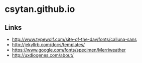csytan.github.io
================




## Links 
- http://www.typewolf.com/site-of-the-day/fonts/calluna-sans
- http://jekyllrb.com/docs/templates/
- https://www.google.com/fonts/specimen/Merriweather
- http://uxdiogenes.com/about/